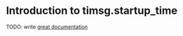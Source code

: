 # Introduction to timsg.startup_time

TODO: write [great documentation](http://jacobian.org/writing/what-to-write/)
